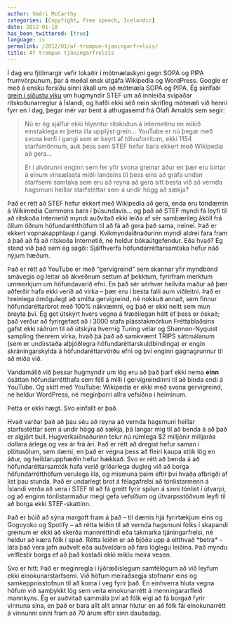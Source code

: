 ```yaml
---
author: Smári McCarthy
categories: [Copyfight, Free speech, Icelandic]
date: 2012-01-18
has_been_twittered: [true]
language: is
permalink: /2012/01/af-trompun-tjaningarfrelsis/
title: Af trompun tjáningarfrelsis
---
```

<p class="wp-flattr-button">
  <a class="FlattrButton" style="display:none;" href="http://www.smarimccarthy.is/2012/01/af-trompun-tjaningarfrelsis/" title="Af trompun tjáningarfrelsis" rev="flattr;uid:smarimc;language:en_GB;category:text;button:compact;">Í dag eru fjölmargir vefir lokaðir í mótmælaskyni gegn SOPA og PIPA frumvörpunum, þar á meðal ensk útgáfa Wikipedia og Wordpress. Google er með á ensku forsíðu sinni ákall um að mótmæla SOPA og PIPA. Ég skrifaði grein í síðustu viku um hugmyndir STEF um að innleiða svipaðar ritskoðunarreglur á Íslandi, og hafði ekki séð nein skrifleg mótmæli við henni fyrr en í dag, þegar mér var bent á athugasemd frá Ólafi Arnalds sem segir: Nú er ég sjálfur ekki hlynntur ritskoðun á internetinu en mikið einstaklega er þetta illa upplýst grein... YouTube er nú þegar með svona kerfi í gangi sem er keyrt af tölvuforritum, ekki 1154 starfsmönnum, auk þess sem STEF hefur bara ekkert með Wikipedia að gera... Er í alvörunni enginn sem fer yfir svona greinar áður en þær eru birtar á einum vinsælasta miðli landsins til þess eins að grafa undan starfsemi samtaka sem eru að reyna að gera sitt besta við að vernda hagsmuni heillar starfstéttar sem á undir </a>
</p>

Í dag eru fjölmargir vefir lokaðir í mótmælaskyni gegn SOPA og PIPA frumvörpunum, þar á meðal ensk útgáfa Wikipedia og WordPress. Google er með á ensku forsíðu sinni ákall um að mótmæla SOPA og PIPA. Ég skrifaði [grein í síðustu viku][1] um hugmyndir STEF um að innleiða svipaðar ritskoðunarreglur á Íslandi, og hafði ekki séð nein skrifleg mótmæli við henni fyrr en í dag, þegar mér var bent á athugasemd frá Ólafi Arnalds sem segir:

> Nú er ég sjálfur ekki hlynntur ritskoðun á internetinu en mikið einstaklega er þetta illa upplýst grein&#8230; YouTube er nú þegar með svona kerfi í gangi sem er keyrt af tölvuforritum, ekki 1154 starfsmönnum, auk þess sem STEF hefur bara ekkert með Wikipedia að gera&#8230;
> 
> Er í alvörunni enginn sem fer yfir svona greinar áður en þær eru birtar á einum vinsælasta miðli landsins til þess eins að grafa undan starfsemi samtaka sem eru að reyna að gera sitt besta við að vernda hagsmuni heillar starfstéttar sem á undir högg að sækja?

Það er rétt að STEF hefur ekkert með Wikipedia að gera, enda eru tóndæmin á Wikimedia Commons bara í þúsundavís&#8230; og það að STEF myndi fá leyfi til að ritskoða Internetið myndi auðvitað ekki leiða af sér sambærileg áköll frá öllum öðrum höfundarétthöfum til að fá að gera það sama, neinei. Það er ekkert vopnakapphlaup í gangi. Kvikmyndaiðnaðurinn myndi aldrei fara fram á það að fá að ritskoða Internetið, né heldur bókaútgefendur. Eða hvað? Ég stend við það sem ég sagði: Sjálfhverfa höfundarréttarsamtaka hefur náð nýjum hæðum.

Það er rétt að YouTube er með &#8220;gervigreind&#8221; sem skannar yfir myndbönd smávegis og leitar að ákveðnum settum af þekktum, fyrirfram merktum ummerkjum um höfundavarið efni. En það sér sérhver heilvita maður að þær aðferðir hafa ekki verið að virka &#8211; þær eru í besta falli aum viðleitni. Það er hreinlega ómögulegt að smíða gervigreind, né nokkuð annað, sem finnur höfundaréttarbrot með 100% nákvæmni, og það er ekki neitt sem mun breyta því. Ég get útskýrt hvers vegna á fræðilegan hátt ef þess er óskað; það verður að fyrirgefast að í 3000 stafa plásstakmörkun Fréttablaðsins gafst ekki ráðrúm til að útskýra hvernig Turing vélar og Shannon-Nyquist sampling theorem virka, hvað þá það að samkvæmt TRIPS sáttmálanum (sem er undirstaða alþjóðlegra höfundaréttarskuldbindinga) er engin skráningarskylda á höfundaréttarvörðu efni og því enginn gagnagrunnur til að miða við.

Vandamálið við þessar hugmyndir um lög eru að það þarf ekki nema **einn** ósáttan höfundarrétthafa sem féll á milli í gervigreindinni til að binda endi á YouTube. Og skítt með YouTube: Wikipedia er ekki með svona gervigreind, né heldur WordPress, né meginþorri allra vefsíðna í heiminum.

Þetta er ekki hægt. Svo einfallt er það.

Hvað varðar það að þau séu að reyna að vernda hagsmuni heillar starfsstéttar sem á undir högg að sækja, þá langar mig til að benda á að það er algjört bull. Hugverkaiðnaðurinn telur nú rúmlega $2 milljónir milljarða dollara árlega og vex ár frá ári. Það er rétt að dregist hefur saman í plötusölum, sem dæmi, en það er vegna þess að fleiri kaupa stök lög en áður, og heildarupphæðin hefur hækkað. Svo er rétt að benda á að höfundaréttarsamtök hafa verið gríðarlega dugleg við að borga höfundarrétthöfum verulega illa, og mismuna þeim eftir því hvaða afbrigði af list þau stunda. Það er undarlegt brot á félagafrelsi að tónlistarmenn á Íslandi verða að vera í STEF til að fá greitt fyrir spilun á sinni tónlist í útvarpi, og að enginn tónlistarmaður megi gefa vefsíðum og útvarpsstöðvum leyfi til að borga ekki STEF-skattinn.

Það er búið að sýna margoft fram á það &#8211; til dæmis hjá fyrirtækjum eins og Gogoyoko og Spotify &#8211; að rétta leiðin til að vernda hagsmuni fólks í skapandi greinum er ekki að skerða mannréttindi eða takmarka tjáningarfrelsi, né heldur að kæra fólk í spað. Rétta leiðin er að bjóða upp á eitthvað \*betra\* &#8211; láta það vera jafn auðvelt eða auðveldara að fara löglegu leiðina. Það myndu velflestir borga ef að það kostaði ekki miklu meira vesen.

Svo er hitt: Það er meginregla í lýðræðislegum samfélögum að við leyfum ekki einokunarstarfsemi. Við höfum meiraðsegja stofnanir eins og samkeppnisstofnun til að koma í veg fyrir það. En einhverra hluta vegna höfum við samþykkt lög sem veita einokunarrétt á menningararfleið mannkyns. Ég er auðvitað sammála því að fólk eigi að fá borgað fyrir vinnuna sína, en það er bara allt allt annar hlutur en að fólk fái einokunarrétt á vinnunni sinni fram að 70 árum eftir sinn dauðadag.

 [1]: http://visir.is/trompa-serhagsmunir-tjaningarfrelsi-/article/2012701149993
